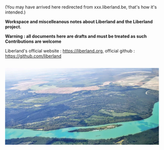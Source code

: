 (You may have arrived here redirected from xxx.liberland.be, that's how it's intended.)

<b>Workspace and miscelleanous notes about Liberland and the Liberland project.</b>

<b>Warning : all documents here are drafts and must be treated as such </b>  
<b>Contributions are welcome</b>  

Liberland's official website : https://liberland.org, official github : https://github.com/liberland  
<br>

![Liberland skyview](/images/liberland-skyview-01.jpg)

<!--
![alt text](/images/ark-village-gm-02.jpg)
-->

